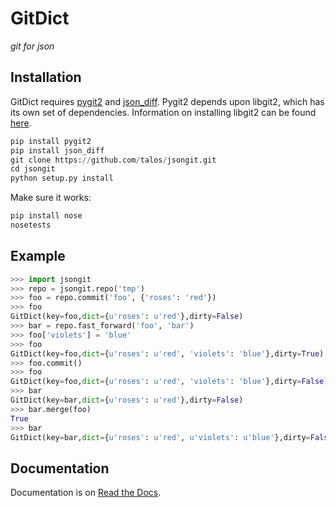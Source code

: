 # GitDict

*git for json*

## Installation

GitDict requires [pygit2][] and [json_diff][].  Pygit2 depends upon libgit2, 
which has its own set of dependencies.  Information on installing libgit2 can 
be found [here][].

  [pygit2]: https://github.com/libgit2/pygit2 
  [json_diff]: https://fedorahosted.org/json_diff/
  [here]: http://libgit2.github.com/

```python
pip install pygit2
pip install json_diff
git clone https://github.com/talos/jsongit.git
cd jsongit
python setup.py install
```

Make sure it works:

```python
pip install nose
nosetests
```

## Example

```python
>>> import jsongit
>>> repo = jsongit.repo('tmp')
>>> foo = repo.commit('foo', {'roses': 'red'})
>>> foo
GitDict(key=foo,dict={u'roses': u'red'},dirty=False)
>>> bar = repo.fast_forward('foo', 'bar')
>>> foo['violets'] = 'blue'
>>> foo
GitDict(key=foo,dict={u'roses': u'red', 'violets': 'blue'},dirty=True)
>>> foo.commit()
>>> foo
GitDict(key=foo,dict={u'roses': u'red', 'violets': 'blue'},dirty=False)
>>> bar
GitDict(key=bar,dict={u'roses': u'red'},dirty=False)
>>> bar.merge(foo)
True
>>> bar
GitDict(key=bar,dict={u'roses': u'red', u'violets': u'blue'},dirty=False)
```

## Documentation

Documentation is on [Read the Docs][].

  [Read the Docs]: http://jsongit.readthedocs.org
